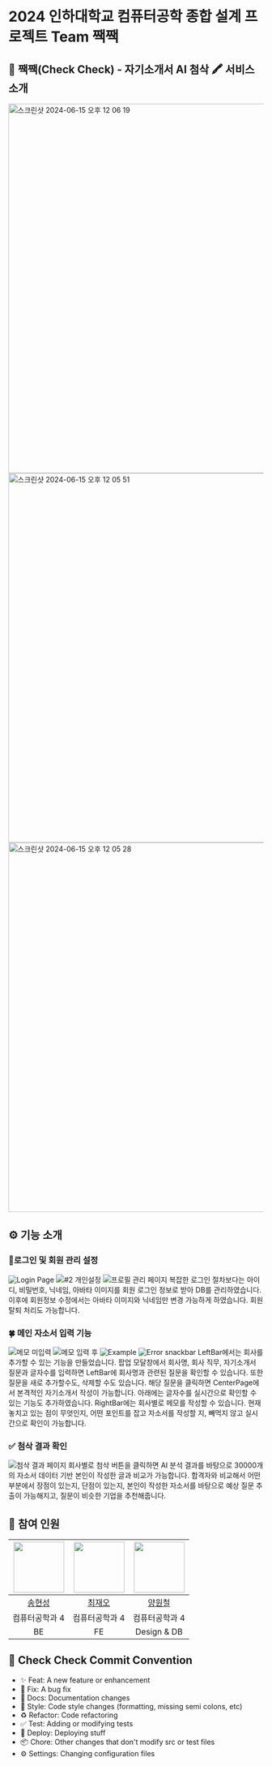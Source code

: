 # 2024 인하대학교 컴퓨터공학 종합 설계 프로젝트 Team 짹짹

## 🐣 짹짹(Check Check) - 자기소개서 AI 첨삭 🖍️ 서비스 소개
<img width="729" alt="스크린샷 2024-06-15 오후 12 06 19" src="https://github.com/jaeochoii/Check_Check_FE/assets/103018984/839d6b2a-dfd2-4859-8701-1c7a30fcc48d">
<img width="729" alt="스크린샷 2024-06-15 오후 12 05 51" src="https://github.com/jaeochoii/Check_Check_FE/assets/103018984/c97327f5-5702-405e-9bb7-3de7c291cc63">
<img width="729" alt="스크린샷 2024-06-15 오후 12 05 28" src="https://github.com/jaeochoii/Check_Check_FE/assets/103018984/2feb54e5-8407-4b0d-908f-f798d30e9472">

## ⚙️ 기능 소개
### 🎨로그인 및 회원 관리 설정
![Login Page](https://github.com/jaeochoii/Check_Check_FE/assets/103018984/b1d94d57-5a9c-43e4-97a5-5f8db15e4525)
![#2  개인설정](https://github.com/jaeochoii/Check_Check_FE/assets/103018984/26f3aeac-35d5-4c51-8e4e-45a3f9801829)
![프로필 관리 페이지](https://github.com/jaeochoii/Check_Check_FE/assets/103018984/d793e15f-7fa3-4600-bfd8-effc0598dbe6)
복잡한 로그인 절차보다는 아이디, 비밀번호, 닉네임, 아바타 이미지를 회원 로그인 정보로 받아 DB를 관리하였습니다. 이후에 회원정보 수정에서는 아바타 이미지와 닉네임만 변경 가능하게 하였습니다. 회원 탈퇴 처리도 가능합니다.

### 🍀 메인 자소서 입력 기능
![메모 미입력](https://github.com/jaeochoii/Check_Check_FE/assets/103018984/472baaa9-8ef3-4623-869c-00b2f2d97034)
![메모 입력 후](https://github.com/jaeochoii/Check_Check_FE/assets/103018984/83ae1581-63f2-4947-a516-a9ae087decd7)
![Example](https://github.com/jaeochoii/Check_Check_FE/assets/103018984/643f3452-543c-4422-b8d0-37c3deef36e2)
![Error snackbar](https://github.com/jaeochoii/Check_Check_FE/assets/103018984/97201871-2914-4b80-8de6-5153a5f81b1d)
LeftBar에서는 회사를 추가할 수 있는 기능을 만들었습니다. 팝업 모달창에서 회사명, 회사 직무, 자기소개서 질문과 글자수를 입력하면 LeftBar에 회사명과 관련된 질문을 확인할 수 있습니다. 또한 질문을 새로 추가할수도, 삭제할 수도 있습니다. 해당 질문을 클릭하면 CenterPage에서 본격적인 자기소개서 작성이 가능합니다. 아래에는 글자수를 실시간으로 확인할 수 있는 기능도 추가하였습니다. RightBar에는 회사별로 메모를 작성할 수 있습니다. 현재 놓치고 있는 점이 무엇인지, 어떤 포인트를 잡고 자소서를 작성할 지, 빼먹지 않고 실시간으로 확인이 가능합니다.

### ✅ 첨삭 결과 확인
![첨삭 결과 페이지](https://github.com/jaeochoii/Check_Check_FE/assets/103018984/ced16a97-2346-4bcf-bd64-ecb820c3c321)
회사별로 첨삭 버튼을 클릭하면 AI 분석 결과를 바탕으로 30000개의 자소서 데이터 기반 본인이 작성한 글과 비교가 가능합니다. 합격자와 비교해서 어떤 부분에서 장점이 있는지, 단점이 있는지, 본인이 작성한 자소서를 바탕으로 예상 질문 추출이 가능해지고, 질문이 비슷한 기업을 추천해줍니다.

## 👬 참여 인원
|<img src="https://github.com/jaeochoii/Check_Check_FE/assets/103018984/eb4e00bf-2ad6-4bd9-8911-d77b866ecc63" width="100">|<img src="https://github.com/jaeochoii/Check_Check_FE/assets/103018984/eb5917be-ca12-4720-8094-3da9e5763c0f" width="100">|<img src="https://github.com/jaeochoii/Check_Check_FE/assets/103018984/5a79736d-ac83-4dcf-82fe-d8abc60f9366" width="100">|
|:---:|:---:|:---:|
|[송현성](https://github.com/thdgustjd1)|[최재오](https://github.com/jaeochoii)|[양원철](https://github.com/Woncheol-AOS)|
|컴퓨터공학과 4|컴퓨터공학과 4|컴퓨터공학과 4|
|BE|FE|Design & DB|

## 🌈 Check Check Commit Convention
- ✨ Feat: A new feature or enhancement
- 🐛 Fix: A bug fix
- 📝 Docs: Documentation changes
- 🎨 Style: Code style changes (formatting, missing semi colons, etc)
- ♻️ Refactor: Code refactoring
- ✅ Test: Adding or modifying tests
- 🚀 Deploy: Deploying stuff
- 📦 Chore: Other changes that don't modify src or test files
- ⚙️ Settings: Changing configuration files
